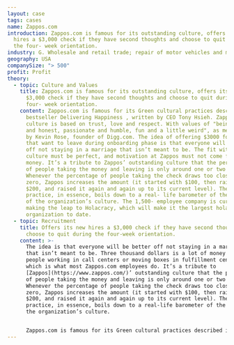 ```yaml
---
layout: case
tags: cases
name: Zappos.com
introduction: Zappos.com is famous for its outstanding culture, offers its new
  hires a $3,000 check if they have second thoughts and choose to quit during
  the four- week orientation.
industry: G. Wholesale and retail trade; repair of motor vehicles and motorcycles
geography: USA
companySize: "> 500"
profit: Profit
theory:
  - topic: Culture and Values
    title: Zappos.com is famous for its outstanding culture, offers its new hires a
      $3,000 check if they have second thoughts and choose to quit during the
      four- week orientation.
    content: Zappos.com is famous for its Green cultural practices described in the
      bestseller Delivering Happiness , written by CEO Tony Hsieh. Zappos
      culture is based on trust, love and respect. With values of "being open
      and honest, passionate and humble, fun and a little weird", as mentioned
      by Kevin Rose, founder of Digg.com. The idea of offering $3000 for people
      that want to leave during onboarding phase is that everyone will be better
      off not staying in a marriage that isn’t meant to be. The fit with the
      culture must be perfect, and motivation at Zappos must not come from
      money. It’s a tribute to Zappos’ outstanding culture that the percentage
      of people taking the money and leaving is only around one or two percent.
      Whenever the percentage of people taking the check draws too close to
      zero, Zappos increases the amount (it started with $100, then raised it to
      $200, and raised it again and again up to its current level). The
      practice, in essence, boils down to a real- life barometer of the health
      of the organization’s culture. The 1,500- employee company is currently
      making the leap to Holacracy, which will make it the largest holacratic
      organization to date.
  - topic: Recruitment
    title: Offers its new hires a $3,000 check if they have second thoughts and
      choose to quit during the four-week orientation.
    content: >-
      The idea is that everyone will be better off not staying in a marriage
      that isn’t meant to be. Three thousand dollars is a lot of money for
      people working in call centers or moving boxes in fulfillment centers,
      which is what most Zappos.com employees do. It’s a tribute to
      [Zappos](https://www.zappos.com/)’ outstanding culture that the percentage
      of people taking the money and leaving is only around one or two percent.
      Whenever the percentage of people taking the check draws too close to
      zero, Zappos increases the amount (it started with $100, then raised it to
      $200, and raised it again and again up to its current level). The
      practice, in essence, boils down to a real-life barometer of the health of
      the organization’s culture.


      Zappos.com is famous for its Green cultural practices described in the bestseller Delivering Happiness, written by CEO Tony Hsieh. The 1,500-employee company is currently making the leap to Holacracy.
---
```

